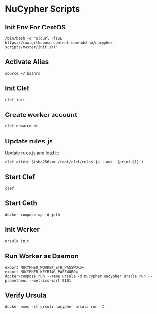 # NuCypher Scripts

## Init Env For CentOS
```shell
/bin/bash -c "$(curl -fsSL https://raw.githubusercontent.com/adshao/nucypher-scripts/master/init.sh)"
```

## Activate Alias
```shell
source ~/.bashrc
```

## Init Clef
```shell
clef init
```

## Create worker account
```shell
clef newaccount
```

## Update rules.js
Update rules.js and load it:
```shell
clef attest $(sha256sum /root/clef/rules.js | awk '{print $1}')
```

## Start Clef
```shell
clef
```

## Start Geth
```shell
docker-compose up -d geth
```

## Init Worker
```shell
ursula init
```

## Run Worker as Daemon
```shell
export NUCYPHER_WORKER_ETH_PASSWORD=
export NUCYPHER_KEYRING_PASSWORD=
docker-compose run --name ursula -d nucypher nucypher ursula run --prometheus --metrics-port 9101
```

## Verify Ursula
```shell
docker exec -it ursula nucypher ursula run -I
```
